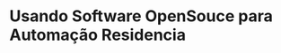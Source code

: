 Usando Software OpenSouce para Automação Residencia
===================================================


